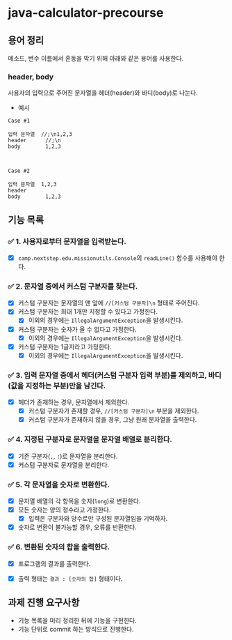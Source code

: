 # java-calculator-precourse

## 용어 정리

메소드, 변수 이름에서 혼동을 막기 위해 아래와 같은 용어를 사용한다.

### header, body

사용자의 입력으로 주어진 문자열을 헤더(header)와 바디(body)로 나눈다.

- 예시
```
Case #1

입력 문자열  //;\n1,2,3
header      //;\n   
body        1,2,3



Case #2

입력 문자열  1,2,3
header         
body        1,2,3
```

## 기능 목록

### ✅ 1. 사용자로부터 문자열을 입력받는다.
-[x] `camp.nextstep.edu.missionutils.Console`의 `readLine()` 함수를 사용해야 한다.

### ✅ 2. 문자열 중에서 커스텀 구분자를 찾는다.
-[x] 커스텀 구분자는 문자열의 맨 앞에 `//[커스텀 구분자]\n` 형태로 주어진다.
-[x] 커스텀 구분자는 최대 1개만 지정할 수 있다고 가정한다.
    -[x] 이외의 경우에는 `IllegalArgumentException`을 발생시킨다.
-[x] 커스텀 구분자는 숫자가 올 수 없다고 가정한다.
    -[x] 이외의 경우에는 `IllegalArgumentException`을 발생시킨다.
-[x] 커스텀 구분자는 1글자라고 가정한다.
    -[x] 이외의 경우에는 `IllegalArgumentException`을 발생시킨다.

### ✅ 3. 입력 문자열 중에서 헤더(커스텀 구분자 입력 부분)를 제외하고, 바디(값을 지정하는 부분)만을 남긴다.
-[x] 헤더가 존재하는 경우, 문자열에서 제외한다.
  -[x] 커스텀 구분자가 존재할 경우, `//[커스텀 구분자]\n` 부분을 제외한다.
  -[x] 커스텀 구분자가 존재하지 않을 경우, 그냥 원래 문자열을 출력한다.

### ✅ 4. 지정된 구분자로 문자열을 문자열 배열로 분리한다.
-[x] 기존 구분자(`,`, `:`)로 문자열을 분리한다.
-[x] 커스텀 구분자로 문자열을 분리한다.

### ✅ 5. 각 문자열을 숫자로 변환한다.
-[x] 문자열 배열의 각 항목을 숫자(`long`)로 변환한다.
-[x] 모든 숫자는 양의 정수라고 가정한다.
    -[x] 입력은 구분자와 양수로만 구성된 문자열임을 기억하자.
-[x] 숫자로 변환이 불가능할 경우, 오류를 반환한다.

### ✅ 6. 변환된 숫자의 합을 출력한다.
- [x] 프로그램의 결과를 출력한다.
- [x] 출력 형태는 `결과 : [숫자의 합]` 형태이다.



## 과제 진행 요구사항
- 기능 목록을 미리 정리한 뒤에 기능을 구현한다.
- 기능 단위로 commit 하는 방식으로 진행한다.